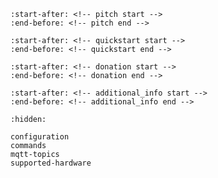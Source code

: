 ```{include} ../../projects/unipi-control/README.md
:start-after: <!-- pitch start -->
:end-before: <!-- pitch end -->
```

```{include} ../../projects/unipi-control/README.md
:start-after: <!-- quickstart start -->
:end-before: <!-- quickstart end -->
```

```{include} ../../projects/unipi-control/README.md
:start-after: <!-- donation start -->
:end-before: <!-- donation end -->
```

```{include} ../../projects/unipi-control/README.md
:start-after: <!-- additional_info start -->
:end-before: <!-- additional_info end -->
```

```{toctree}
:hidden:

configuration
commands
mqtt-topics
supported-hardware
```
